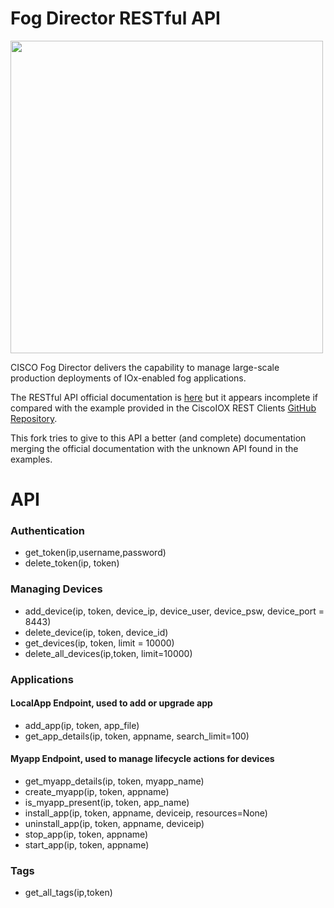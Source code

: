 # Fog Director RESTful API

<img src="https://www.cisco.com/content/dam/assets/prod/im/img/600/fog-director-600x400.jpg" width="500px">

CISCO Fog Director delivers the capability to manage large-scale production deployments of IOx-enabled fog applications. 

The RESTful API official documentation is [here](https://developer.cisco.com/docs/iox/#!fog-director-api-documentation/cisco-fog-director-rest-api) but it appears incomplete if compared with the example provided in the CiscoIOX REST Clients [GitHub Repository](https://github.com/CiscoIOx/Fog-Director-REST-Clients).

This fork tries to give to this API a better (and complete) documentation merging the official documentation with the unknown API found in the examples.

# API
### Authentication
 - get_token(ip,username,password)
 - delete_token(ip, token)
### Managing Devices
 - add_device(ip, token, device_ip, device_user, device_psw, device_port = 8443)
 - delete_device(ip, token, device_id)
 - get_devices(ip, token, limit = 10000)
 - delete_all_devices(ip,token, limit=10000)
### Applications
#### LocalApp Endpoint, used to add or upgrade app
 - add_app(ip, token, app_file)
 - get_app_details(ip, token, appname, search_limit=100)
#### Myapp Endpoint, used to manage lifecycle actions for devices
 - get_myapp_details(ip, token, myapp_name)
 - create_myapp(ip, token, appname)
 - is_myapp_present(ip, token, app_name)
 - install_app(ip, token, appname, deviceip, resources=None)
 - uninstall_app(ip, token, appname, deviceip)
 - stop_app(ip, token, appname)
 - start_app(ip, token, appname)
### Tags
 - get_all_tags(ip,token)